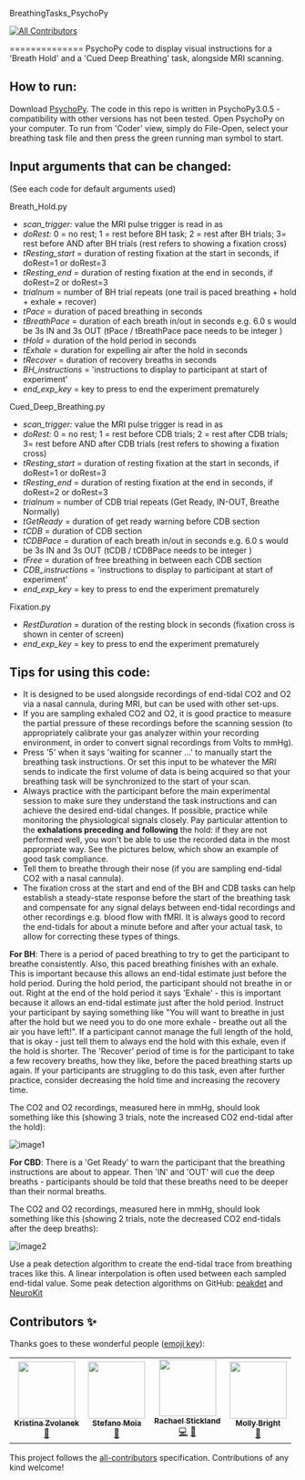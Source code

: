 BreathingTasks_PsychoPy
<!-- ALL-CONTRIBUTORS-BADGE:START - Do not remove or modify this section -->
[![All Contributors](https://img.shields.io/badge/all_contributors-4-orange.svg?style=flat-square)](#contributors-)
<!-- ALL-CONTRIBUTORS-BADGE:END -->
==============
PsychoPy code to display visual instructions for a 'Breath Hold' and a 'Cued Deep Breathing' task, alongside MRI scanning.

How to run:
--------------
Download [PsychoPy](https://www.psychopy.org/). The code in this repo is written in PsychoPy3.0.5 - compatibility with other versions has not been tested.
Open PsychoPy on your computer. To run from 'Coder' view, simply do File-Open, select your breathing task file and then press the green running man symbol to start.

Input arguments that can be changed:
--------------
(See each code for default arguments used)

Breath_Hold.py

- _scan_trigger:_ value the MRI pulse trigger is read in as
- _doRest:_ 0 = no rest; 1 = rest before BH task; 2 = rest after BH trials; 3= rest before AND after BH trials (rest refers to showing a fixation cross)
- _tResting_start_ = duration of resting fixation at the start in seconds, if doRest=1 or doRest=3
- _tResting_end_ = duration of resting fixation at the end in seconds, if doRest=2 or doRest=3
- _trialnum_ = number of BH trial repeats (one trail is paced breathing + hold + exhale + recover)
- _tPace_ = duration of paced breathing in seconds
- _tBreathPace_ = duration of each breath in/out in seconds e.g. 6.0 s would be 3s IN and 3s OUT (tPace / tBreathPace pace needs to be integer )
- _tHold_ = duration of the hold period in seconds
- _tExhale_ = duration for expelling air after the hold in seconds
- _tRecover_ = duration of recovery breaths in seconds
- _BH_instructions_ = 'instructions to display to participant at start of experiment'
- _end_exp_key_ = key to press to end the experiment prematurely

Cued_Deep_Breathing.py

- _scan_trigger:_ value the MRI pulse trigger is read in as
- _doRest:_ 0 = no rest; 1 = rest before CDB trials; 2 = rest after CDB trials; 3= rest before AND after CDB trials (rest refers to showing a fixation cross)
- _tResting_start_ = duration of resting fixation at the start in seconds, if doRest=1 or doRest=3
- _tResting_end_ = duration of resting fixation at the end in seconds, if doRest=2 or doRest=3
- _trialnum_ = number of CDB trial repeats (Get Ready, IN-OUT, Breathe Normally)
- _tGetReady_ = duration of get ready warning before CDB section
- _tCDB_ = duration of CDB section
- _tCDBPace_ = duration of each breath in/out in seconds e.g. 6.0 s would be 3s IN and 3s OUT (tCDB / tCDBPace needs to be integer )
- _tFree_ = duration of free breathing in between each CDB section
- _CDB_instructions_ = 'instructions to display to participant at start of experiment'
- _end_exp_key_ = key to press to end the experiment prematurely

Fixation.py

- _RestDuration_ = duration of the resting block in seconds (fixation cross is shown in center of screen)
- _end_exp_key_ = key to press to end the experiment prematurely


Tips for using this code:
--------------

- It is designed to be used alongside recordings of end-tidal CO2 and O2 via a nasal cannula, during MRI, but can be used with other set-ups.
- If you are sampling exhaled CO2 and O2, it is good practice to measure the partial pressure of these recordings before the scanning session (to appropriately calibrate your gas analyzer within your recording environment, in order to convert signal recordings from Volts to mmHg).
- Press '5' when it says 'waiting for scanner ...' to manually start the breathing task instructions. Or set this input to be whatever the MRI sends to indicate the first volume of data is being acquired so that your breathing task will be synchronized to the start of your scan. 
- Always practice with the participant before the main experimental session to make sure they understand the task instructions and can achieve the desired end-tidal changes. If possible, practice while monitoring the physiological signals closely. Pay particular attention to the **exhalations preceding and following** the hold: if they are not performed well, you won't be able to use the recorded data in the most appropriate way. See the pictures below, which show an example of good task compliance. 
- Tell them to breathe through their nose (if you are sampling end-tidal CO2 with a nasal cannula). 
- The fixation cross at the start and end of the BH and CDB tasks can help establish a steady-state response before the start of the breathing task and compensate for any signal delays between end-tidal recordings and other recordings e.g. blood flow with fMRI. It is always good to record the end-tidals for about a minute before and after your actual task, to allow for correcting these types of things. 

**For BH**: There is a period of paced breathing to try to get the participant to breathe consistently. Also, this paced breathing finishes with an exhale. This is important because this allows an end-tidal estimate just before the hold period. During the hold period, the participant should not breathe in or out. Right at the end of the hold period it says 'Exhale' - this is important because it allows an end-tidal estimate just after the hold period. Instruct your participant by saying something like "You will want to breathe in just after the hold but we need you to do one more exhale - breathe out all the air you have left!". If a participant cannot manage the full length of the hold, that is okay - just tell them to always end the hold with this exhale, even if the hold is shorter. The 'Recover' period of time is for the participant to take a few recovery breaths, how they like, before the paced breathing starts up again. If your participants are struggling to do this task, even after further practice, consider decreasing the hold time and increasing the recovery time. 

The CO2 and O2 recordings, measured here in mmHg, should look something like this (showing 3 trials, note the increased CO2 end-tidal after the hold):

![image1](https://github.com/RayStick/BreathingTasks_PsychoPy/blob/main/BH_BreathingTrace.png)

**For CBD**: There is a 'Get Ready' to warn the participant that the breathing instructions are about to appear. Then 'IN' and 'OUT' will cue the deep breaths - participants should be told that these breaths need to be deeper than their normal breaths. 

The CO2 and O2 recordings, measured here in mmHg, should look something like this (showing 2 trials, note the decreased CO2 end-tidals after the deep breaths):

![image2](https://github.com/RayStick/BreathingTasks_PsychoPy/blob/main/CDB_BreathingTrace.png)

Use a peak detection algorithm to create the end-tidal trace from breathing traces like this. A linear interpolation is often used between each sampled end-tidal value. Some peak detection algorithms on GitHub: [peakdet](https://github.com/physiopy/peakdet) and [NeuroKit](https://github.com/neuropsychology/NeuroKit)


## Contributors ✨

Thanks goes to these wonderful people ([emoji key](https://allcontributors.org/docs/en/emoji-key)):

<!-- ALL-CONTRIBUTORS-LIST:START - Do not remove or modify this section -->
<!-- prettier-ignore-start -->
<!-- markdownlint-disable -->
<table>
  <tr>
    <td align="center"><a href="https://github.com/kristinazvolanek"><img src="https://avatars.githubusercontent.com/u/54590158?v=4?s=100" width="100px;" alt=""/><br /><sub><b>Kristina Zvolanek</b></sub></a><br /><a href="https://github.com/RayStick/BreathingTasks_PsychoPy/pulls?q=is%3Apr+reviewed-by%3Akristinazvolanek" title="Reviewed Pull Requests">👀</a></td>
    <td align="center"><a href="https://github.com/smoia"><img src="https://avatars.githubusercontent.com/u/35300580?v=4?s=100" width="100px;" alt=""/><br /><sub><b>Stefano Moia</b></sub></a><br /><a href="https://github.com/RayStick/BreathingTasks_PsychoPy/pulls?q=is%3Apr+reviewed-by%3Asmoia" title="Reviewed Pull Requests">👀</a></td>
    <td align="center"><a href="http://linkedin.com/in/rstickland-phd"><img src="https://avatars.githubusercontent.com/u/50215726?v=4?s=100" width="100px;" alt=""/><br /><sub><b>Rachael Stickland</b></sub></a><br /><a href="https://github.com/RayStick/BreathingTasks_PsychoPy/commits?author=RayStick" title="Code">💻</a> <a href="#ideas-RayStick" title="Ideas, Planning, & Feedback">🤔</a></td>
    <td align="center"><a href="http://brightlab.northwestern.edu"><img src="https://avatars.githubusercontent.com/u/32640425?v=4?s=100" width="100px;" alt=""/><br /><sub><b>Molly Bright</b></sub></a><br /><a href="#ideas-BrightMG" title="Ideas, Planning, & Feedback">🤔</a></td>
  </tr>
</table>

<!-- markdownlint-restore -->
<!-- prettier-ignore-end -->

<!-- ALL-CONTRIBUTORS-LIST:END -->

This project follows the [all-contributors](https://github.com/all-contributors/all-contributors) specification. Contributions of any kind welcome!